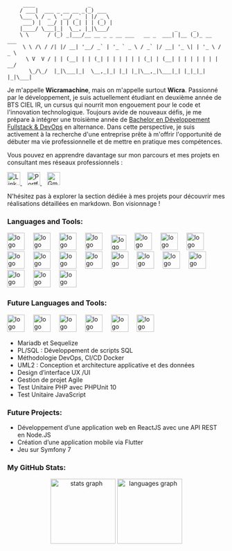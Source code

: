         ____                 _                                               
        / ___|  ___ _ __ __ _(_) ___                                          
        \___ \ / _ \ '__/ _` | |/ _ \                                         
         ___) |  __/ | | (_| | | (_) |                                        
        |____/ \___|_|  \__, |_|\___/                     _     _             
        \ \      / (_) _|___/__ __ _ _ __ ___   __ _  ___| |__ (_)_ __   ___  
         \ \ /\ / /| |/ __| '__/ _` | '_ ` _ \ / _` |/ __| '_ \| | '_ \ / _ \ 
          \ V  V / | | (__| | | (_| | | | | | | (_| | (__| | | | | | | |  __/ 
           \_/\_/  |_|\___|_|  \__,_|_| |_| |_|\__,_|\___|_| |_|_|_| |_|\___| 

Je m'appelle **Wicramachine**, mais on m'appelle surtout **Wicra**. Passionné par le développement, je suis actuellement étudiant en deuxième année de BTS CIEL IR, un cursus qui nourrit mon engouement pour le code et l'innovation technologique. Toujours avide de nouveaux défis, je me prépare à intégrer une troisième année de [Bachelor en Développement Fullstack & DevOps](https://ecole-ipssi.com/formations-informatique/bachelor-informatique/bachelor-developpement-fullstack-et-devops/) en alternance. Dans cette perspective, je suis activement à la recherche d'une entreprise prête à m'offrir l'opportunité de débuter ma vie professionnelle et de mettre en pratique mes compétences.

Vous pouvez en apprendre davantage sur mon parcours et mes projets en consultant mes réseaux professionnels :

<p align="left">
  <a href="https://www.linkedin.com/in/wicramachine/" target="_blank">
    <img src="https://cdn.jsdelivr.net/gh/devicons/devicon/icons/linkedin/linkedin-original.svg" width="30" alt="LinkedIn" />
  </a>
  &nbsp;&nbsp;
  <a href="https://wicramachine.netlify.app" target="_blank">
    <img src="https://cdn-icons-png.flaticon.com/512/6570/6570794.png" width="30" alt="Portfolio" />
  </a>
  &nbsp;&nbsp;
  <a href="mailto:wicramachine@gmail.com" target="_blank">
    <img src="https://upload.wikimedia.org/wikipedia/commons/4/4e/Gmail_Icon.png" width="30" alt="Gmail" />
  </a>
</p>

N'hésitez pas à explorer la section dédiée à mes projets pour découvrir mes réalisations détaillées en markdown. Bon visionnage !

### Languages and Tools:

<div align="left">
  <img src="https://cdn.jsdelivr.net/gh/devicons/devicon/icons/cplusplus/cplusplus-original.svg" height="40" alt="logo C++" /> <img width="12" />
  <img src="https://cdn.jsdelivr.net/gh/devicons/devicon/icons/python/python-original.svg" height="40" alt="logo Python" /> <img width="12" />
  <img src="https://cdn.jsdelivr.net/gh/devicons/devicon/icons/html5/html5-original.svg" height="40" alt="logo HTML5" /> <img width="12" />
  <img src="https://cdn.jsdelivr.net/gh/devicons/devicon/icons/css3/css3-original.svg" height="40" alt="logo CSS3" /> <img width="12" />
  <img src="https://cdn.jsdelivr.net/gh/devicons/devicon/icons/javascript/javascript-original.svg" height="35" alt="logo JavaScript" /> <img width="12" />
  <img src="https://cdn.jsdelivr.net/gh/devicons/devicon/icons/php/php-original.svg" height="40" alt="logo PHP" /> <img width="12" />
  <img src="https://cdn.jsdelivr.net/gh/devicons/devicon/icons/nextjs/nextjs-original.svg" height="40" alt="logo Next.js" /> <img width="12" />
  <img src="https://cdn.jsdelivr.net/gh/devicons/devicon/icons/react/react-original.svg" height="40" alt="logo React" /> <img width="12" />
  <img src="https://cdn.jsdelivr.net/gh/devicons/devicon/icons/git/git-original.svg" height="40" alt="logo Git" /> <img width="12" />
  <img src="https://cdn.jsdelivr.net/gh/devicons/devicon/icons/linux/linux-original.svg" height="40" alt="logo Linux" /> <img width="12" />
  <img src="https://cdn.jsdelivr.net/gh/devicons/devicon/icons/bash/bash-original.svg" height="40" alt="logo Bash" /> <img width="12" />
  <img src="https://cdn.jsdelivr.net/gh/devicons/devicon/icons/docker/docker-original.svg" height="40" alt="logo Docker" /> <img width="12" />
  <img src="https://cdn.jsdelivr.net/gh/devicons/devicon/icons/flutter/flutter-original.svg" height="40" alt="logo Flutter" /> <img width="12" />
  <img src="https://cdn.jsdelivr.net/gh/devicons/devicon/icons/apache/apache-original.svg" height="40" alt="logo Apache" /> <img width="12" />
  <img src="https://cdn.jsdelivr.net/gh/devicons/devicon/icons/debian/debian-original.svg" height="40" alt="logo Debian" /> <img width="12" />
  <img src="https://cdn.jsdelivr.net/gh/devicons/devicon/icons/github/github-original.svg" height="40" alt="logo GitHub" /> <img width="12" />
  <img src="https://cdn.jsdelivr.net/gh/devicons/devicon/icons/apple/apple-original.svg" height="40" alt="logo Mac" /> <img width="12" />
  <img src="https://cdn.jsdelivr.net/gh/devicons/devicon/icons/windows8/windows8-original.svg" height="40" alt="logo Windows" /> <img width="12" />
  <img src="https://cdn.jsdelivr.net/gh/devicons/devicon/icons/netlify/netlify-original.svg" height="40" alt="logo Netlify" /> <img width="12" />
</div>

### Future Languages and Tools:

<div align="left">
  <img src="https://cdn.jsdelivr.net/gh/devicons/devicon/icons/dart/dart-original.svg" height="40" alt="logo Dart" /> <img width="12" />
  <img src="https://cdn.jsdelivr.net/gh/devicons/devicon/icons/symfony/symfony-original.svg" height="40" alt="logo Symfony" /> <img width="12" />
  <img src="https://cdn.jsdelivr.net/gh/devicons/devicon/icons/nodejs/nodejs-original.svg" height="40" alt="logo Node.js" /> <img width="12" />
  <img src="https://cdn.jsdelivr.net/gh/devicons/devicon/icons/mongodb/mongodb-original.svg" height="40" alt="logo MongoDB" /> <img width="12" />
  <img src="https://cdn.jsdelivr.net/gh/devicons/devicon/icons/angularjs/angularjs-original.svg" height="40" alt="logo Angular" /> <img width="12" />
  <img src="https://cdn.jsdelivr.net/gh/devicons/devicon/icons/figma/figma-original.svg" height="40" alt="logo Figma" /> <img width="12" />
</div>

- Mariadb et Sequelize
- PL/SQL : Développement de scripts SQL
- Méthodologie DevOps, CI/CD Docker
- UML2 : Conception et architecture applicative et des données
- Design d’interface UX /UI
- Gestion de projet Agile
- Test Unitaire PHP avec PHPUnit 10
- Test Unitaire JavaScript

### Future Projects:

- Développement d’une application web en ReactJS avec une API REST en Node.JS
- Création d’une application mobile via Flutter
- Jeu sur Symfony 7

### My GitHub Stats:

<div align="center">
  <img src="https://github-readme-stats.vercel.app/api?username=wicra&hide_title=true&hide_rank=false&show_icons=true&include_all_commits=true&count_private=true&disable_animations=false&theme=calm&locale=en&hide_border=false" height="150" alt="stats graph" />
  <img src="https://github-readme-stats.vercel.app/api/top-langs?username=wicra&locale=en&hide_title=false&layout=compact&card_width=320&langs_count=4&theme=calm&hide_border=false" height="150" alt="languages graph" />
</div>

